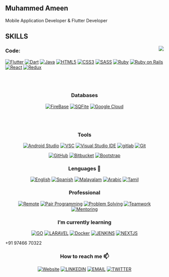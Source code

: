 ## Muhammed Ameen
Mobile Application Developer & Flutter Developer

## SKILLS
<img align="right" src="https://github-readme-stats.vercel.app/api/?username=muhd-ameen&show_icons=true&hide_border=true" />

### **Code**:

[![Flutter](https://img.shields.io/badge/-flutter-45fd3?style=for-the-badge&logo=flutter&logoColor=white)](https://muhd-ameen.github.io/)
[![Dart](https://img.shields.io/badge/-dart-fff?style=for-the-badge&logo=dart&logoColor=white)](https://muhd-ameen.github.io/)
[![Java](https://img.shields.io/badge/-Java-007396?style=for-the-badge&logo=Java&logoColor=white)](https://muhd-ameen.github.io/)
[![HTML5](https://img.shields.io/badge/-HTML5-E34F26?style=for-the-badge&logo=HTML5&logoColor=white)](https://muhd-ameen.github.io/)
[![CSS3](https://img.shields.io/badge/-CSS3-1572B6?style=for-the-badge&logo=CSS3&logoColor=white)](https://muhd-ameen.github.io/)
[![SASS](https://img.shields.io/badge/-SASS-CC6699?style=for-the-badge&logo=SASS&logoColor=white)](https://muhd-ameen.github.io/)
[![Ruby](https://img.shields.io/badge/-Ruby-CC342D?style=for-the-badge&logo=Ruby&logoColor=white)](https://muhd-ameen.github.io/)
[![Ruby on Rails](https://img.shields.io/badge/-Ruby--on--rails-CC0000?style=for-the-badge&logo=Ruby-on-rails&logoColor=white)](https://muhd-ameen.github.io/)
[![React](https://img.shields.io/badge/-REACT-black?style=for-the-badge&logo=React&logoColor=61DAFB)](https://reactjs.org/)
[![Redux](https://img.shields.io/badge/-REDUX-black?style=for-the-badge&logo=Redux&logoColor=764ABC)](https://redux.js.org/)

<br><br>


<div align="center">
<h3>Databases</h3>

[![FireBase](https://img.shields.io/badge/-Firebase-FFCA28?style=for-the-badge&logo=Firebase&logoColor=black)](https://muhd-ameen.github.io/)
[![SQFite](https://img.shields.io/badge/-SQLite-003B57?style=for-the-badge&logo=SQLite&logoColor=white)](https://muhd-ameen.github.io/)
[![Google Cloud](https://img.shields.io/badge/-Google--Cloud-4285F4?style=for-the-badge&logo=Google-Cloud&logoColor=white)](https://muhd-ameen.github.io/)
</div>

<br><br>


<div align="center">
<h3> Tools </h3>

[![Android Studio](https://img.shields.io/badge/-Android--Studio-F7DF1E?style=for-the-badge&logo=Android-Studio&logoColor=black)](https://developer.android.com/studio)
[![VSC](https://img.shields.io/badge/-Visual--Studio--Code-007ACC?style=for-the-badge&logo=Visual-Studio&logoColor=white)](https://code.visualstudio.com/)
[![Visual Studio IDE](https://img.shields.io/badge/-Visual--Studio-5C2D91?style=for-the-badge&logo=Visual-Studio&logoColor=white)](hhttps://docs.microsoft.com/en-us/visualstudio/get-started/visual-studio-ide?view=vs-2019)
[![gitlab](https://img.shields.io/badge/-gitlab-F05032?style=for-the-badge&logo=gitlab&logoColor=white)](https://git-scm.com/)
[![Git](https://img.shields.io/badge/-Git-F05032?style=for-the-badge&logo=Git&logoColor=white)](https://git-scm.com/)

[![GitHub](https://img.shields.io/badge/-GitHub-181717?style=for-the-badge&logo=GitHub&logoColor=white)](https://muhd-ameen.github.io/)
[![Bitbucket](https://img.shields.io/badge/-Bitbucket-0052CC?style=for-the-badge&logo=Bitbucket&logoColor=white)](https://bitbucket.org/product/guides/getting-started/overview)
[![Bootstrap](https://img.shields.io/badge/-Bootstrap-7952B3?style=for-the-badge&logo=Bootstrap&logoColor=white)](https://getbootstrap.com/)


</div>
<div align="center">
<h3> Lenguages 💬 </h3>

[![English](https://img.shields.io/badge/-English-F05032?style=for-the-badge)](https://muhd-ameen.github.io/)
[![Spanish](https://img.shields.io/badge/-Spanish-007ACC?style=for-the-badge)](https://muhd-ameen.github.io/)
[![Malayalam](https://img.shields.io/badge/-Malayalam-F05032?style=for-the-badge)](https://muhd-ameen.github.io/)
[![Arabic](https://img.shields.io/badge/-Arabic-007ACC?style=for-the-badge)](https://muhd-ameen.github.io/)
[![Tamil](https://img.shields.io/badge/-Tamil-F05032?style=for-the-badge)](https://muhd-ameen.github.io/)


</div>

<div align="center">
<h3> Professional </h3>

[![Remote](https://img.shields.io/badge/-Visual--Remote-007ACC?style=for-the-badge)](https://muhd-ameen.github.io/)
[![Pair Programming](https://img.shields.io/badge/-Pair--Programming-5C2D91?style=for-the-badge)](https://muhd-ameen.github.io/)
[![Problem Solving](https://img.shields.io/badge/-Problem--Solving-F05032?style=for-the-badge)](https://muhd-ameen.github.io/)
[![Teamwork](https://img.shields.io/badge/-Teamwork-181717?style=for-the-badge)](https://muhd-ameen.github.io/)
[![Mentoring](https://img.shields.io/badge/-Mentoring-181717?style=for-the-badge)](https://muhd-ameen.github.io/)

</div>

<div align="center">
<h3> I’m currently learning </h3>

[![GO](https://img.shields.io/badge/-GO-00ADD8?style=for-the-badge&logo=Go&logoColor=white)](https://golang.org/)
[![LARAVEL](https://img.shields.io/badge/-LARAVEL-FF2D20?style=for-the-badge&logo=Laravel&logoColor=white)](https://laravel.com/)
[![Docker](https://img.shields.io/badge/-Docker-2496ED?style=for-the-badge&logo=Docker&logoColor=white)](https://www.docker.com/)
[![JENKINS](https://img.shields.io/badge/-JENKINS-D24939?style=for-the-badge&logo=Jenkins&logoColor=white)](https://www.jenkins.io/)
[![NEXTJS](https://img.shields.io/badge/-Nextjs-000000?style=for-the-badge&logo=Next.js&logoColor=white)](https://nextjs.org/)
 

</div>
+91 97466 70322
<div align="center">
<h3> How to reach me 📫</h3>

 [![Website](https://img.shields.io/badge/-Website-black?style=for-the-badge&logo=Julia&logoColor=white)](https://muhd-ameen.github.io/)
 [![LINKEDIN](https://img.shields.io/badge/-LINKEDIN-0077B5?style=for-the-badge&logo=Linkedin&logoColor=white)](https://www.linkedin.com/in/muhd-ameen/)
 [![EMAIL](https://img.shields.io/badge/-EMAIL-D14836?style=for-the-badge&logo=Mail.Ru&logoColor=white)](mailto:ameens.in19@gmail.com)
 [![TWITTER](https://img.shields.io/badge/-TWITTER-1DA1F2?style=for-the-badge&logo=Twitter&logoColor=white)](https://twitter.com/AmeenSulaiman4)

</div>
